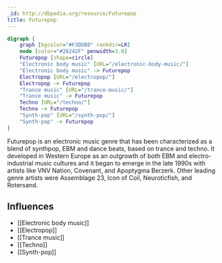 ```yaml
---
_id: http://dbpedia.org/resource/Futurepop
title: Futurepop
---
```


```dot
digraph {
	graph [bgcolor="#F3DDB8" rankdir=LR]
	node [color="#26242F" penwidth=3.0]
	Futurepop [shape=circle]
	"Electronic body music" [URL="/electronic-body-music/"]
	"Electronic body music" -> Futurepop
	Electropop [URL="/electropop/"]
	Electropop -> Futurepop
	"Trance music" [URL="/trance-music/"]
	"Trance music" -> Futurepop
	Techno [URL="/techno/"]
	Techno -> Futurepop
	"Synth-pop" [URL="/synth-pop/"]
	"Synth-pop" -> Futurepop
}
```

Futurepop is an electronic music genre that has been characterized as a blend of synthpop, EBM and dance beats, based on trance and techno. It developed in Western Europe as an outgrowth of both EBM and electro-industrial music cultures and it began to emerge in the late 1990s with artists like VNV Nation, Covenant, and Apoptygma Berzerk. Other leading genre artists were Assemblage 23, Icon of Coil, Neuroticfish, and Rotersand.

## Influences
- [[Electronic body music]]
- [[Electropop]]
- [[Trance music]]
- [[Techno]]
- [[Synth-pop]]
